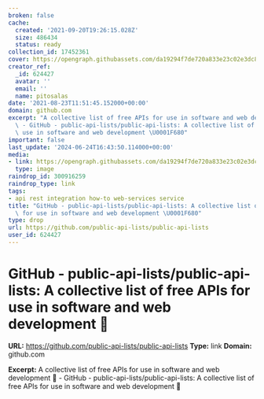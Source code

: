 ```yaml
---
broken: false
cache:
  created: '2021-09-20T19:26:15.028Z'
  size: 486434
  status: ready
collection_id: 17452361
cover: https://opengraph.githubassets.com/da19294f7de720a833e23c02e3dc8e4b37132804954a99b99232bead0afc8bd1/public-api-lists/public-api-lists
creator_ref:
  _id: 624427
  avatar: ''
  email: ''
  name: pitosalas
date: '2021-08-23T11:51:45.152000+00:00'
domain: github.com
excerpt: "A collective list of free APIs for use in software and web development \U0001F680\
  \ - GitHub - public-api-lists/public-api-lists: A collective list of free APIs for\
  \ use in software and web development \U0001F680"
important: false
last_update: '2024-06-24T16:43:50.114000+00:00'
media:
- link: https://opengraph.githubassets.com/da19294f7de720a833e23c02e3dc8e4b37132804954a99b99232bead0afc8bd1/public-api-lists/public-api-lists
  type: image
raindrop_id: 300916259
raindrop_type: link
tags:
- api rest integration how-to web-services service
title: "GitHub - public-api-lists/public-api-lists: A collective list of free APIs\
  \ for use in software and web development \U0001F680"
type: drop
url: https://github.com/public-api-lists/public-api-lists
user_id: 624427
---
```


# GitHub - public-api-lists/public-api-lists: A collective list of free APIs for use in software and web development 🚀

**URL:** https://github.com/public-api-lists/public-api-lists
**Type:** link
**Domain:** github.com

**Excerpt:** A collective list of free APIs for use in software and web development 🚀 - GitHub - public-api-lists/public-api-lists: A collective list of free APIs for use in software and web development 🚀
